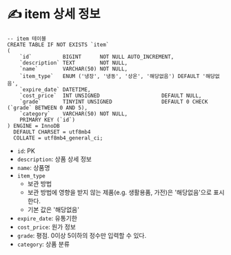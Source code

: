 # ✍️ item 상세 정보

```mariadb
-- item 테이블
CREATE TABLE IF NOT EXISTS `item`
(
    `id`          BIGINT      NOT NULL AUTO_INCREMENT,
    `description` TEXT        NOT NULL,
    `name`        VARCHAR(50) NOT NULL,
    `item_type`   ENUM ('냉장', '냉동', '상온', '해당없음') DEFAULT '해당없음',
    `expire_date` DATETIME,
    `cost_price`  INT UNSIGNED                    DEFAULT NULL,
    `grade`       TINYINT UNSIGNED                DEFAULT 0 CHECK (`grade` BETWEEN 0 AND 5),
    `category`    VARCHAR(50) NOT NULL,
    PRIMARY KEY (`id`)
) ENGINE = InnoDB
  DEFAULT CHARSET = utf8mb4
  COLLATE = utf8mb4_general_ci;
```

- `id`: PK
- `description`: 상품 상세 정보
- `name`: 상품명
- `item_type`
    - 보관 방법
    - 보관 방법에 영향을 받지 않는 제품(e.g. 생활용품, 가전)은 '해당없음'으로 표시한다.
    - 기본 값은 '해당없음'
- `expire_date`: 유통기한
- `cost_price`: 원가 정보
- `grade`: 평점. 0이상 5이하의 정수만 입력할 수 있다.
- `category`: 상품 분류
